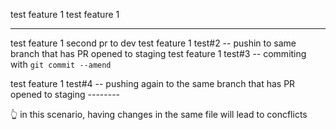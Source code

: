 test feature 1
test feature 1

---

test feature 1 second pr to dev
test feature 1 test#2 -- pushin to same branch that has PR opened to staging
test feature 1 test#3 -- commiting with `git commit --amend`

test feature 1 test#4 -- pushing again to the same branch that has PR opened to staging --------

👆 in this scenario, having changes in the same file will lead to concflicts
